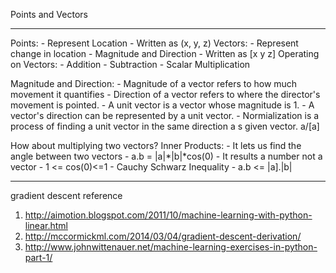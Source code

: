 Points and Vectors
****
Points:
    - Represent Location
    - Written as (x, y, z)
Vectors:
    - Represent change in location
    - Magnitude and Direction
    - Written as [x
                  y
                  z]
Operating on Vectors:
    - Addition
    - Subtraction
    - Scalar Multiplication

Magnitude and Direction:
    - Magnitude of a vector refers to how much movement it quantifies
    - Direction of a vector refers to where the director's movement is pointed.
    - A unit vector is a vector whose magnitude is 1.
    - A vector's direction can be represented by a unit vector.
    - Normialization is a process of finding a unit vector in the same direction a s given vector. a/[a]

How about multiplying two vectors?
Inner Products:
    - It lets us find the angle between two vectors
    - a.b = |a|*|b|*cos(0)
    - It results a number not a vector
    - 1 <= cos(0)<=1
    - Cauchy Schwarz Inequality
        - a.b <= |a].|b|


**************
gradient descent reference
1. http://aimotion.blogspot.com/2011/10/machine-learning-with-python-linear.html
2. http://mccormickml.com/2014/03/04/gradient-descent-derivation/
3. http://www.johnwittenauer.net/machine-learning-exercises-in-python-part-1/
